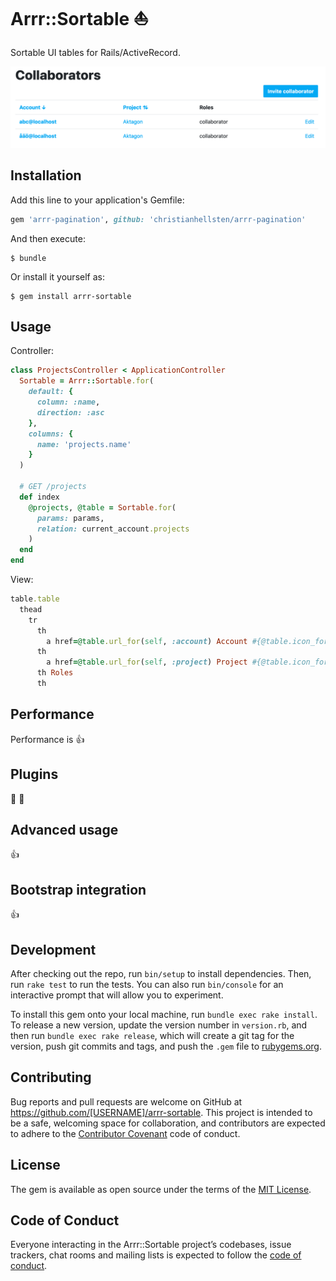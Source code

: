 # Arrr::Sortable :boat:

Sortable UI tables for Rails/ActiveRecord.

![Pagination for ActiveRecord](https://github.com/christianhellsten/arrr-sortable/raw/master/screenshot.png?raw=true "Sortable UI tables for Rails/ActiveRecord")

## Installation

Add this line to your application's Gemfile:

```ruby
gem 'arrr-pagination', github: 'christianhellsten/arrr-pagination'
```

And then execute:

    $ bundle

Or install it yourself as:

    $ gem install arrr-sortable

## Usage

Controller:

```ruby
class ProjectsController < ApplicationController
  Sortable = Arrr::Sortable.for(
    default: {
      column: :name,
      direction: :asc
    },
    columns: {
      name: 'projects.name'
    }
  )

  # GET /projects
  def index
    @projects, @table = Sortable.for(
      params: params,
      relation: current_account.projects
    )
  end
end
```

View:

```ruby
table.table
  thead
    tr
      th
        a href=@table.url_for(self, :account) Account #{@table.icon_for(:account)}
      th
        a href=@table.url_for(self, :project) Project #{@table.icon_for(:project)}
      th Roles
      th
```

## Performance

Performance is :thumbsup:

## Plugins

:pig_nose: :electric_plug:

## Advanced usage

:thumbsup:

## Bootstrap integration

:thumbsup:

## Development

After checking out the repo, run `bin/setup` to install dependencies. Then, run `rake test` to run the tests. You can also run `bin/console` for an interactive prompt that will allow you to experiment.

To install this gem onto your local machine, run `bundle exec rake install`. To release a new version, update the version number in `version.rb`, and then run `bundle exec rake release`, which will create a git tag for the version, push git commits and tags, and push the `.gem` file to [rubygems.org](https://rubygems.org).

## Contributing

Bug reports and pull requests are welcome on GitHub at https://github.com/[USERNAME]/arrr-sortable. This project is intended to be a safe, welcoming space for collaboration, and contributors are expected to adhere to the [Contributor Covenant](http://contributor-covenant.org) code of conduct.

## License

The gem is available as open source under the terms of the [MIT License](https://opensource.org/licenses/MIT).

## Code of Conduct

Everyone interacting in the Arrr::Sortable project’s codebases, issue trackers, chat rooms and mailing lists is expected to follow the [code of conduct](https://github.com/[USERNAME]/arrr-sortable/blob/master/CODE_OF_CONDUCT.md).
